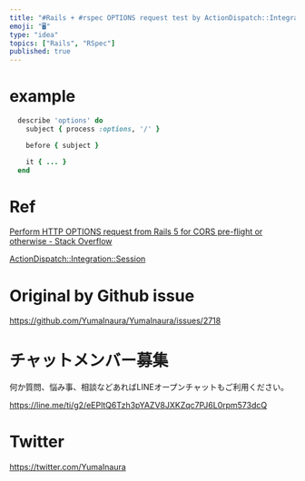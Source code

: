 ```yaml
---
title: "#Rails + #rspec OPTIONS request test by ActionDispatch::Integration::S"
emoji: "🖥"
type: "idea"
topics: ["Rails", "RSpec"]
published: true
---
```


# example

```rb
  describe 'options' do
    subject { process :options, '/' }

    before { subject }

    it { ... } 
  end
```

# Ref

[Perform HTTP OPTIONS request from Rails 5 for CORS pre-flight or otherwise - Stack Overflow](https://stackoverflow.com/questions/39840077/perform-http-options-request-from-rails-5-for-cors-pre-flight-or-otherwise)

[ActionDispatch::Integration::Session](https://api.rubyonrails.org/v5.1.1/classes/ActionDispatch/Integration/Session.html#method-i-process)


# Original by Github issue

https://github.com/YumaInaura/YumaInaura/issues/2718








<!-- Update From Qiita API -->

# チャットメンバー募集


何か質問、悩み事、相談などあればLINEオープンチャットもご利用ください。

https://line.me/ti/g2/eEPltQ6Tzh3pYAZV8JXKZqc7PJ6L0rpm573dcQ





# Twitter


https://twitter.com/YumaInaura


<!-- Update From Qiita API -->


